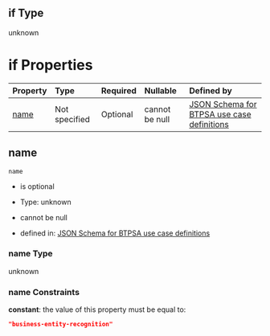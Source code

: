 ## if Type

unknown

# if Properties

| Property      | Type          | Required | Nullable       | Defined by                                                                                                                                                                                                        |
| :------------ | :------------ | :------- | :------------- | :---------------------------------------------------------------------------------------------------------------------------------------------------------------------------------------------------------------- |
| [name](#name) | Not specified | Optional | cannot be null | [JSON Schema for BTPSA use case definitions](btpsa-usecase-properties-services-items-allof-1-then-allof-17-if-properties-name.md "undefined#/properties/services/items/allOf/1/then/allOf/17/if/properties/name") |

## name



`name`

*   is optional

*   Type: unknown

*   cannot be null

*   defined in: [JSON Schema for BTPSA use case definitions](btpsa-usecase-properties-services-items-allof-1-then-allof-17-if-properties-name.md "undefined#/properties/services/items/allOf/1/then/allOf/17/if/properties/name")

### name Type

unknown

### name Constraints

**constant**: the value of this property must be equal to:

```json
"business-entity-recognition"
```

